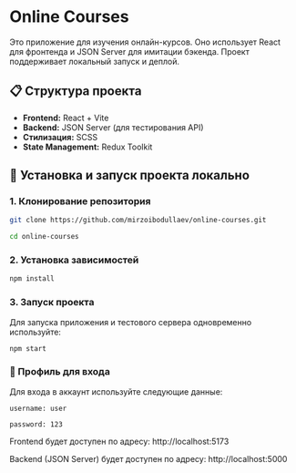 # Online Courses

Это приложение для изучения онлайн-курсов. Оно использует React для фронтенда и JSON Server для имитации бэкенда. Проект поддерживает локальный запуск и деплой.

## 📋 Структура проекта

-   **Frontend:** React + Vite
-   **Backend:** JSON Server (для тестирования API)
-   **Стилизация:** SCSS
-   **State Management:** Redux Toolkit

## 🚀 Установка и запуск проекта локально

### 1. Клонирование репозитория

```bash
git clone https://github.com/mirzoibodullaev/online-courses.git

cd online-courses
```

### 2. Установка зависимостей

```bash
npm install
```

### 3. Запуск проекта

Для запуска приложения и тестового сервера одновременно используйте:

```bash
npm start
```

### 🔐 Профиль для входа
Для входа в аккаунт используйте следующие данные:

``` username: user ```

``` password: 123 ```

Frontend будет доступен по адресу: http://localhost:5173

Backend (JSON Server) будет доступен по адресу: http://localhost:5000
